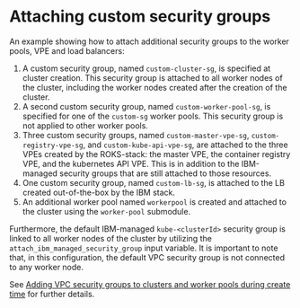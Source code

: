 # Attaching custom security groups

An example showing how to attach additional security groups to the worker pools, VPE and load balancers:

1. A custom security group, named `custom-cluster-sg`, is specified at cluster creation. This security group is attached to all worker nodes of the cluster, including the worker nodes created after the creation of the cluster.
2. A second custom security group, named `custom-worker-pool-sg`, is specified for one of the `custom-sg` worker pools. This security group is not applied to other worker pools.
3. Three custom security groups, named `custom-master-vpe-sg`, `custom-registry-vpe-sg`, and `custom-kube-api-vpe-sg`, are attached to the three VPEs created by the ROKS-stack: the master VPE, the container registry VPE, and the kubernetes API VPE. This is in addition to the IBM-managed security groups that are still attached to those resources.
4. One custom security group, named `custom-lb-sg`, is attached to the LB created out-of-the-box by the IBM stack.
5. An additional worker pool named `workerpool` is created and attached to the cluster using the `worker-pool` submodule.

Furthermore, the default IBM-managed `kube-<clusterId>` security group is linked to all worker nodes of the cluster by utilizing the `attach_ibm_managed_security_group` input variable. It is important to note that, in this configuration, the default VPC security group is not connected to any worker node.

See [Adding VPC security groups to clusters and worker pools during create time](https://cloud.ibm.com/docs/openshift?topic=openshift-vpc-security-group&interface=ui#vpc-sg-worker-pool) for further details.
